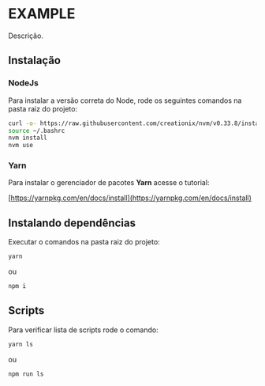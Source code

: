 # EXAMPLE

Descrição.

## Instalação

### NodeJs

Para instalar a versão correta do Node, rode os seguintes comandos na pasta raiz do projeto:

```bash
curl -o- https://raw.githubusercontent.com/creationix/nvm/v0.33.8/install.sh | bash
source ~/.bashrc
nvm install
nvm use
```

### Yarn

Para instalar o gerenciador de pacotes **Yarn** acesse o tutorial:

[https://yarnpkg.com/en/docs/install](https://yarnpkg.com/en/docs/install)

## Instalando dependências

Executar o comandos na pasta raiz do projeto:

```bash
yarn
```

ou

```bash
npm i
```

## Scripts

Para verificar lista de scripts rode o comando:

```bash
yarn ls
```

ou

```bash
npm run ls
```
